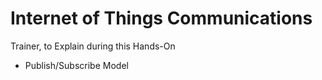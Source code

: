 Internet of Things Communications
==

Trainer, to Explain during this Hands-On

- Publish/Subscribe Model
